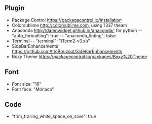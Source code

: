 Plugin
------------------
  - Package Control https://packagecontrol.io/installation
  - Colorsublime http://colorsublime.com, using 1337 theam
  - Anaconda http://damnwidget.github.io/anaconda/, for python
  	-- "auto_formatting": true
    -- "anaconda_linting": false
  - Terminal
  	-- "terminal": "iTerm2-v3.sh"
  - SideBarEnhancements https://github.com/titoBouzout/SideBarEnhancements
  - Boxy Theme https://packagecontrol.io/packages/Boxy%20Theme

Font
------------------
 - Font size: "16"
 - Font face: "Monaca"

Code
------------------
 - "trim_trailing_white_space_on_save": true

